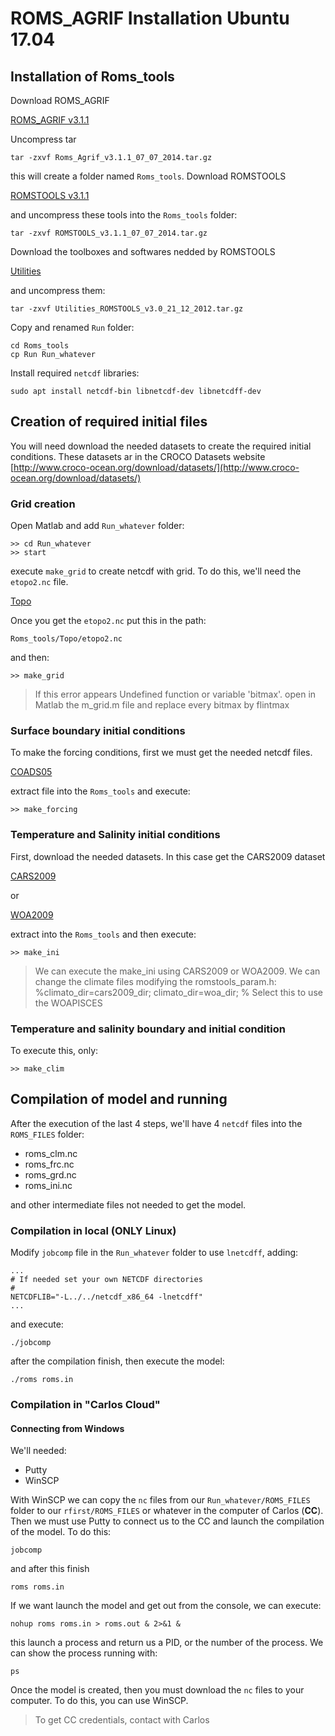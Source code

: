 # ROMS_AGRIF Installation Ubuntu 17.04

## Installation of Roms_tools

Download ROMS_AGRIF

[ROMS_AGRIF v3.1.1](ftp://ftp.legos.obs-mip.fr/pub/romsagrif/DATA_ROMS/CODE/Roms_Agrif_v3.1.1_07_07_2014.tar.gz)

Uncompress tar

    tar -zxvf Roms_Agrif_v3.1.1_07_07_2014.tar.gz

this will create a folder named `Roms_tools`. Download ROMSTOOLS

[ROMSTOOLS v3.1.1](ftp://ftp.legos.obs-mip.fr/pub/romsagrif/DATA_ROMS/TOOLS/ROMSTOOLS_v3.1.1_07_07_2014.tar.gz)

and uncompress these tools into the `Roms_tools` folder:

    tar -zxvf ROMSTOOLS_v3.1.1_07_07_2014.tar.gz

Download the toolboxes and softwares nedded by ROMSTOOLS

[Utilities](ftp://ftp.legos.obs-mip.fr/pub/romsagrif/DATA_ROMS/UTILITIES/Utilities_ROMSTOOLS_v3.0_21_12_2012.tar.gz)

and uncompress them:

    tar -zxvf Utilities_ROMSTOOLS_v3.0_21_12_2012.tar.gz

Copy and renamed `Run` folder:

    cd Roms_tools
    cp Run Run_whatever

Install required `netcdf` libraries:

    sudo apt install netcdf-bin libnetcdf-dev libnetcdff-dev

## Creation of required initial files

You will need download the needed datasets to create the required initial conditions.
These datasets ar in the CROCO Datasets website
[http://www.croco-ocean.org/download/datasets/](http://www.croco-ocean.org/download/datasets/)

### Grid creation

Open Matlab and add `Run_whatever` folder:

```
>> cd Run_whatever
>> start
```

execute `make_grid` to create netcdf with grid. To do this, we'll need the `etopo2.nc` file.

[Topo](ftp://ftp.legos.obs-mip.fr/pub/romsagrif/DATA_ROMS/Topo_26_05_2004.tar.gz)

Once you get the `etopo2.nc` put this in the path:

    Roms_tools/Topo/etopo2.nc

and then:

```
>> make_grid
```

> If this error appears
> Undefined function or variable 'bitmax'.
> open in Matlab the m_grid.m file and replace every bitmax by flintmax

### Surface boundary initial conditions
To make the forcing conditions, first we must get the needed netcdf files.

[COADS05](ftp://ftp.legos.obs-mip.fr/pub/romsagrif/DATA_ROMS/COADS05_2006_10_25.tar.gz)

extract file into the `Roms_tools` and execute:

```
>> make_forcing
```

###  Temperature and Salinity initial conditions
First, download the needed datasets. In this case get the CARS2009 dataset

[CARS2009](ftp://ftp.legos.obs-mip.fr/pub/romsagrif/DATA_ROMS/CARS2009_02_10_2013.tar.gz)

or

[WOA2009](ftp://ftp.legos.obs-mip.fr/pub/romsagrif/DATA_ROMS/WOA2009_24_06_2011.tar.gz)

extract into the `Roms_tools` and then execute:

```
>> make_ini
```

> We can execute the make_ini using CARS2009 or WOA2009. We can change the climate files
> modifying the romstools_param.h:
>         %climato_dir=cars2009_dir;
>         climato_dir=woa_dir;  % Select this to use the WOAPISCES

### Temperature and salinity boundary and initial condition
To execute this, only:

```
>> make_clim
```

## Compilation of model and running
After the execution of the last 4 steps, we'll have 4 `netcdf` files into the `ROMS_FILES` folder:

* roms_clm.nc
* roms_frc.nc
* roms_grd.nc
* roms_ini.nc

and other intermediate files not needed to get the model.

### Compilation in local (ONLY Linux)

Modify `jobcomp` file in the `Run_whatever` folder to use `lnetcdff`, adding:

    ...
    # If needed set your own NETCDF directories
    #
    NETCDFLIB="-L../../netcdf_x86_64 -lnetcdff"
    ...

and execute:

    ./jobcomp

after the compilation finish, then execute the model:

    ./roms roms.in

### Compilation in "Carlos Cloud"

#### Connecting from Windows

We'll needed:

* Putty
* WinSCP

With WinSCP we can copy the `nc` files from our `Run_whatever/ROMS_FILES` folder to our `rfirst/ROMS_FILES`
or whatever in the computer of Carlos (**CC**). Then we must use Putty to connect us
to the CC and launch the compilation of the model. To do this:

    jobcomp

and after this finish

    roms roms.in

If we want launch the model and get out from the console, we can execute:

    nohup roms roms.in > roms.out & 2>&1 &

this launch a process and return us a PID, or the number of the process. We can show
the process running with:

    ps

Once the model is created, then you must download the `nc` files to your computer. To do this, you can use
WinSCP.

> To get CC credentials, contact with Carlos
